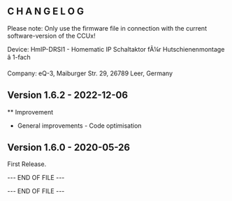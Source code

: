C H A N G E L O G
-----------------

Please note: Only use the firmware file in connection with the current software-version of the CCUx!

Device:      HmIP-DRSI1 - Homematic IP Schaltaktor fÃ¼r Hutschienenmontage â 1-fach

Company:     eQ-3, Maiburger Str. 29, 26789 Leer, Germany

Version 1.6.2 - 2022-12-06
--------------------------------------------------------------
** Improvement
   * General improvements - Code optimisation

Version 1.6.0 - 2020-05-26
--------------------------------------------------------------

First Release.

--- END OF FILE ---



--- END OF FILE ---

